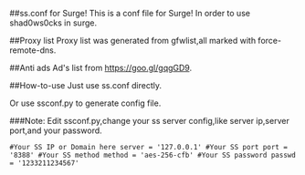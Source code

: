 ##ss.conf for Surge!
This is a conf file for Surge!
In order to use shad0ws0cks in surge.

##Proxy list 
Proxy list was generated from gfwlist,all marked with force-remote-dns.

##Anti ads
Ad's list from https://goo.gl/gqgGD9.

##How-to-use
Just use ss.conf directly.

Or use ssconf.py to generate config file.

###Note:
Edit ssconf.py,change your ss server config,like server ip,server port,and your password.

`
#Your SS IP or Domain here
server = '127.0.0.1'
#Your SS port
port = '8388'
#Your SS method
method = 'aes-256-cfb'
#Your SS password
passwd = '1233211234567'
`